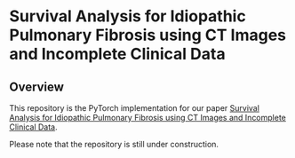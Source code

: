 # Survival Analysis for Idiopathic Pulmonary Fibrosis using CT Images and Incomplete Clinical Data

## Overview
This repository is the PyTorch implementation for our paper [Survival Analysis for Idiopathic Pulmonary Fibrosis using
CT Images and Incomplete Clinical Data](https://openreview.net/forum?id=YWDmiiJ4hYP).

Please note that the repository is still under construction.
